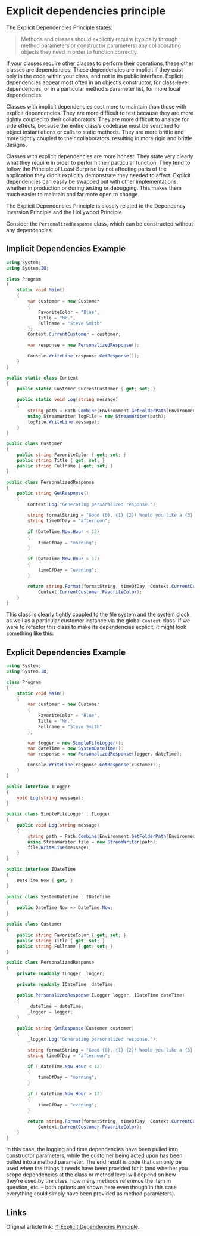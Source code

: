# Explicit dependencies principle

The Explicit Dependencies Principle states:

> Methods and classes should explicitly require (typically through method parameters or constructor parameters) any collaborating objects they need in order to function correctly.

If your classes require other classes to perform their operations, these other classes are dependencies.  These dependencies are implicit if they exist only in the code within your class, and not in its public interface.  Explicit dependencies appear most often in an object’s constructor, for class-level dependencies, or in a particular method’s parameter list, for more local dependencies.

Classes with implicit dependencies cost more to maintain than those with explicit dependencies.  They are more difficult to test because they are more tightly coupled to their collaborators.  They are more difficult to analyze for side effects, because the entire class’s codebase must be searched for object instantiations or calls to static methods.  They are more brittle and more tightly coupled to their collaborators, resulting in more rigid and brittle designs.

Classes with explicit dependencies are more honest.  They state very clearly what they require in order to perform their particular function.  They tend to follow the Principle of Least Surprise by not affecting parts of the application they didn’t explicitly demonstrate they needed to affect.  Explicit dependencies can easily be swapped out with other implementations, whether in production or during testing or debugging.  This makes them much easier to maintain and far more open to change.

The Explicit Dependencies Principle is closely related to the Dependency Inversion Principle and the Hollywood Principle.

Consider the `PersonalizedResponse` class, which can be constructed without any dependencies:

## Implicit Dependencies Example

```csharp
using System;
using System.IO;

class Program
{
    static void Main()
    {
        var customer = new Customer
        {
            FavoriteColor = "Blue",
            Title = "Mr.",
            Fullname = "Steve Smith"
        };
        Context.CurrentCustomer = customer;

        var response = new PersonalizedResponse();

        Console.WriteLine(response.GetResponse());
    }
}

public static class Context
{
    public static Customer CurrentCustomer { get; set; }

    public static void Log(string message)
    {
        string path = Path.Combine(Environment.GetFolderPath(Environment.SpecialFolder.MyDocuments), "logfile.txt");
        using StreamWriter logFile = new StreamWriter(path);
        logFile.WriteLine(message);
    }
}

public class Customer
{
    public string FavoriteColor { get; set; }
    public string Title { get; set; }
    public string Fullname { get; set; }
}

public class PersonalizedResponse
{
    public string GetResponse()
    {
        Context.Log("Generating personalized response.");

        string formatString = "Good {0}, {1} {2}! Would you like a {3} widget today?";
        string timeOfDay = "afternoon";

        if (DateTime.Now.Hour < 12)
        {
            timeOfDay = "morning";
        }

        if (DateTime.Now.Hour > 17)
        {
            timeOfDay = "evening";
        }

        return string.Format(formatString, timeOfDay, Context.CurrentCustomer.Title, Context.CurrentCustomer.Fullname,
            Context.CurrentCustomer.FavoriteColor);
    }
}
```

This class is clearly tightly coupled to the file system and the system clock, as well as a particular customer instance via the global `Context` class.  If we were to refactor this class to make its dependencies explicit, it might look something like this:

## Explicit Dependencies Example

```csharp
using System;
using System.IO;

class Program
{
    static void Main()
    {
        var customer = new Customer
        {
            FavoriteColor = "Blue",
            Title = "Mr.",
            Fullname = "Steve Smith"
        };

        var logger = new SimpleFileLogger();
        var dateTime = new SystemDateTime();
        var response = new PersonalizedResponse(logger, dateTime);

        Console.WriteLine(response.GetResponse(customer));
    }
}

public interface ILogger
{
    void Log(string message);
}

public class SimpleFileLogger : ILogger
{
    public void Log(string message)
    {
        string path = Path.Combine(Environment.GetFolderPath(Environment.SpecialFolder.MyDocuments), "logfile.txt");
        using StreamWriter file = new StreamWriter(path);
        file.WriteLine(message);
    }
}

public interface IDateTime
{
    DateTime Now { get; }
}

public class SystemDateTime : IDateTime
{
    public DateTime Now => DateTime.Now;
}

public class Customer
{
    public string FavoriteColor { get; set; }
    public string Title { get; set; }
    public string Fullname { get; set; }
}

public class PersonalizedResponse
{
    private readonly ILogger _logger;

    private readonly IDateTime _dateTime;

    public PersonalizedResponse(ILogger logger, IDateTime dateTime)
    {
        _dateTime = dateTime;
        _logger = logger;
    }

    public string GetResponse(Customer customer)
    {
        _logger.Log("Generating personalized response.");

        string formatString = "Good {0}, {1} {2}! Would you like a {3} widget today?";
        string timeOfDay = "afternoon";

        if (_dateTime.Now.Hour < 12)
        {
            timeOfDay = "morning";
        }

        if (_dateTime.Now.Hour > 17)
        {
            timeOfDay = "evening";
        }

        return string.Format(formatString, timeOfDay, Context.CurrentCustomer.Title, Context.CurrentCustomer.Fullname,
            Context.CurrentCustomer.FavoriteColor);
    }
}
```

In this case, the logging and time dependencies have been pulled into constructor parameters, while the customer being acted upon has been pulled into a method parameter.  The end result is code that can only be used when the things it needs have been provided for it (and whether you scope dependencies at the class or method level will depend on how they’re used by the class, how many methods reference the item in question, etc. – both options are shown here even though in this case everything could simply have been provided as method parameters).

## Links

Original article link: [↑ Explicit Dependencies Principle](https://deviq.com/explicit-dependencies-principle/).
